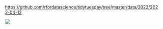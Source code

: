 https://github.com/rfordatascience/tidytuesday/tree/master/data/2022/2022-04-12

![](plots/indoor_pollution.png)
